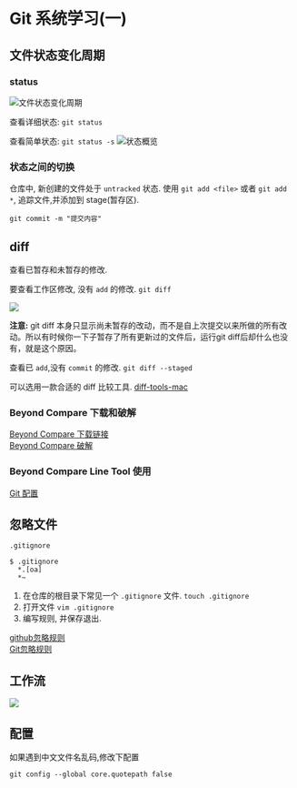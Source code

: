 # Git 系统学习(一)

## 文件状态变化周期
### status 
![文件状态变化周期](https://ws4.sinaimg.cn/large/006tNc79gy1fmohui82yzj31800k2jvm.jpg)

查看详细状态: `git status`  

查看简单状态: `git status -s`
![状态概览](https://ws2.sinaimg.cn/large/006tNc79gy1fmoj0bofpaj318w0a8q5j.jpg)

### 状态之间的切换

仓库中, 新创建的文件处于 `untracked` 状态. 使用 `git add <file>` 或者 `git add *`, 追踪文件,并添加到 stage(暂存区).

`git commit -m "提交内容"`

## diff

查看已暂存和未暂存的修改.

要查看工作区修改, 没有 `add` 的修改. `git diff`

![](https://ws4.sinaimg.cn/large/006tKfTcgy1fmqowj71uwj31dg0uwdm2.jpg)

**注意:** git diff 本身只显示尚未暂存的改动，而不是自上次提交以来所做的所有改动。所以有时候你一下子暂存了所有更新过的文件后，运行git diff后却什么也没有，就是这个原因。

查看已 `add`,没有 `commit` 的修改. `git diff --staged`

可以选用一款合适的 diff 比较工具. [diff-tools-mac](https://www.git-tower.com/blog/diff-tools-mac/)

### Beyond Compare 下载和破解

[Beyond Compare 下载链接](TODO)  
[Beyond Compare 破解](TODO)

### Beyond Compare Line Tool 使用

[Git 配置](http://www.scootersoftware.com/support.php?zz=kb_vcs_osx#git)


## 忽略文件 

`.gitignore`

```
$ .gitignore
  *.[oa]
  *~
```

1. 在仓库的根目录下常见一个 `.gitignore` 文件. `touch .gitignore`
2. 打开文件 `vim .gitignore`
3. 编写规则, 并保存退出.

[github忽略规则](https://github.com/github/gitignore)  
[Git忽略规则](https://www.cnblogs.com/kevingrace/p/5690241.html)

## 工作流

![](https://ws2.sinaimg.cn/large/006tNc79gy1fmoijnttm8j317u0hyaf0.jpg)

## 配置
如果遇到中文文件名乱码,修改下配置 

`git config --global core.quotepath false`

